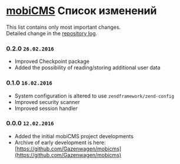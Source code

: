# [mobiCMS](http://mobicms.net) Список изменений
This list contains only most important changes.  
Detailed change in the [repository log](https://github.com/mobiCMS/mobicms-core/commits).

### 0.2.0 `26.02.2016`
  * Improved Checkpoint package
  * Added the possibility of reading/storing additional user data

### 0.1.0 `16.02.2016`
  * System configuration is altered to use `zendframework/zend-config`
  * Improved security scanner
  * Improved session handler

### 0.0.0 `12.02.2016`
  * Added the initial mobiCMS project developments
  * Archive of early development is here: [https://github.com/Gazenwagen/mobicms](https://github.com/Gazenwagen/mobicms)
